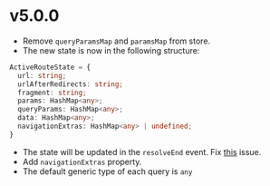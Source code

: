 # v5.0.0
- Remove `queryParamsMap` and `paramsMap` from store.
- The new state is now in the following structure:

```typescript
ActiveRouteState = {
  url: string;
  urlAfterRedirects: string;
  fragment: string;
  params: HashMap<any>;
  queryParams: HashMap<any>;
  data: HashMap<any>;
  navigationExtras: HashMap<any> | undefined;
}
```
- The state will be updated in the `resolveEnd` event. Fix [this](https://github.com/datorama/akita-ng-router-store/issues/12) issue.
- Add `navigationExtras` property.
- The default generic type of each query is `any`
